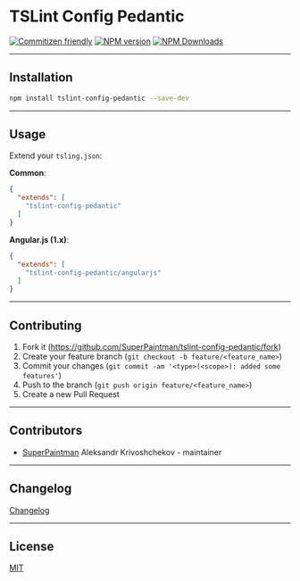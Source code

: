 # TSLint Config Pedantic

[![Commitizen friendly][commitizen-image]][commitizen-url]
[![NPM version][npm-v-image]][npm-url]
[![NPM Downloads][npm-dm-image]][npm-url]


--------------------------------------------------------------------------------

## Installation

```sh
npm install tslint-config-pedantic --save-dev
```


--------------------------------------------------------------------------------

## Usage

Extend your `tsling.json`:

**Common**:

```json
{
  "extends": [
    "tslint-config-pedantic"
  ]
}
```


**Angular.js (1.x)**:

```json
{
  "extends": [
    "tslint-config-pedantic/angularjs"
  ]
}
```


--------------------------------------------------------------------------------

## Contributing

1. Fork it (<https://github.com/SuperPaintman/tslint-config-pedantic/fork>)
2. Create your feature branch (`git checkout -b feature/<feature_name>`)
3. Commit your changes (`git commit -am '<type>(<scope>): added some features'`)
4. Push to the branch (`git push origin feature/<feature_name>`)
5. Create a new Pull Request


--------------------------------------------------------------------------------

## Contributors

- [SuperPaintman](https://github.com/SuperPaintman) Aleksandr Krivoshchekov - maintainer


--------------------------------------------------------------------------------

## Changelog
[Changelog][changelog-url]

--------------------------------------------------------------------------------


## License

[MIT][license-url]


[license-url]: https://raw.githubusercontent.com/SuperPaintman/tslint-config-pedantic/master/LICENSE
[changelog-url]: https://raw.githubusercontent.com/SuperPaintman/tslint-config-pedantic/master/CHANGELOG.md
[npm-url]: https://www.npmjs.com/package/tslint-config-pedantic
[npm-v-image]: https://img.shields.io/npm/v/tslint-config-pedantic.svg
[npm-dm-image]: https://img.shields.io/npm/dm/tslint-config-pedantic.svg
[commitizen-image]: https://img.shields.io/badge/commitizen-friendly-brightgreen.svg
[commitizen-url]: https://commitizen.github.io/cz-cli/
